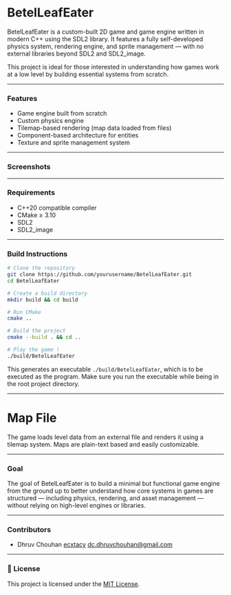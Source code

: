 # BetelLeafEater

BetelLeafEater is a custom-built 2D game and game engine written in modern C++ using the SDL2 library. It features a fully self-developed physics system, rendering engine, and sprite management — with no external libraries beyond SDL2 and SDL2_image.

This project is ideal for those interested in understanding how games work at a low level by building essential systems from scratch.

---

### Features

- Game engine built from scratch
- Custom physics engine
- Tilemap-based rendering (map data loaded from files)
- Component-based architecture for entities
- Texture and sprite management system

---

### Screenshots

---

### Requirements

- C++20 compatible compiler
- CMake ≥ 3.10
- SDL2
- SDL2_image

---

### Build Instructions

```bash
# Clone the repository
git clone https://github.com/yourusername/BetelLeafEater.git
cd BetelLeafEater

# Create a build directory
mkdir build && cd build

# Run CMake
cmake ..

# Build the project
cmake --build . && cd ..

# Play the game !
./build/BetelLeafEater
```

This generates an executable `./build/BetelLeafEater`, which is to be executed as the program.
Make sure you run the executable while being in the root project directory.

---

# Map File

The game loads level data from an external file and renders it using a tilemap system. Maps are plain-text based and easily customizable.

---

### Goal

The goal of BetelLeafEater is to build a minimal but functional game engine from the ground up to better understand how core systems in games are structured — including physics, rendering, and asset management — without relying on high-level engines or libraries.

---

### Contributors

- Dhruv Chouhan [ecxtacy](https://github.com/ecxtacy) [dc.dhruvchouhan@gmail.com](mailto:dc.dhruvchouhan@gmail.com)

---

### 📜 License

This project is licensed under the [MIT License](LICENSE).
